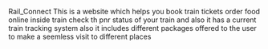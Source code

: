Rail_Connect
This is a website which helps you book train tickets order food online inside train check th pnr status of your train and also it has a current train tracking system also it includes different packages offered to the user to make a seemless visit to different places

